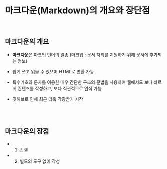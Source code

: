 # 마크다운(Markdown)의 개요와 장단점

<br>

## 마크다운의 개요

+ **마크다운**은 마크업 언어의 일종 (마크업 : 문서 처리를 지원하기 위해 문서에 추가되는 정보)

+ 쉽게 쓰고 읽을 수 있으며 HTML로 변환 가능

+ 특수기호와 문자를 이용한 매우 간단한 구조의 문법을 사용하여 웹에서도 보다 빠르게 컨텐츠를 작성하고, 보다 직관적으로 인식 가능

+ 깃허브로 인해 최근 더욱 각광받기 시작

<br><br>

## 마크다운의 장점

+ 1. 간결

+ 2. 별도의 도구 없이 작성 
